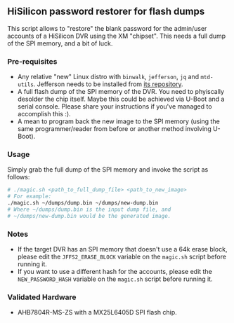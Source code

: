 ## HiSilicon password restorer for flash dumps
This script allows to "restore" the blank password for the admin/user accounts of a HiSilicon DVR using the XM "chipset". This needs a full dump of the SPI memory, and a bit of luck.

### Pre-requisites
* Any relative "new" Linux distro with `binwalk`, `jefferson`, `jq` and `mtd-utils`. Jefferson needs to be installed from [its repository](https://github.com/sviehb/jefferson).
* A full flash dump of the SPI memory of the DVR. You need to phyiscally desolder the chip itself. Maybe this could be achieved via U-Boot and a serial console. Please share your instructions if you've managed to accomplish this :).
* A mean to program back the new image to the SPI memory (using the same programmer/reader from before or another method involving U-Boot).

### Usage
Simply grab the full dump of the SPI memory and invoke the script as follows:
```bash
# ./magic.sh <path_to_full_dump_file> <path_to_new_image>
# For example:
./magic.sh ~/dumps/dump.bin ~/dumps/new-dump.bin
# Where ~/dumps/dump.bin is the input dump file, and
# ~/dumps/new-dump.bin would be the generated image.
```

### Notes
* If the target DVR has an SPI memory that doesn't use a 64k erase block, please edit the `JFFS2_ERASE_BLOCK` variable on the `magic.sh` script before running it.
* If you want to use a different hash for the accounts, please edit the `NEW_PASSWORD_HASH` variable on the `magic.sh` script before running it.

### Validated Hardware
* AHB7804R-MS-ZS with a MX25L6405D SPI flash chip.

